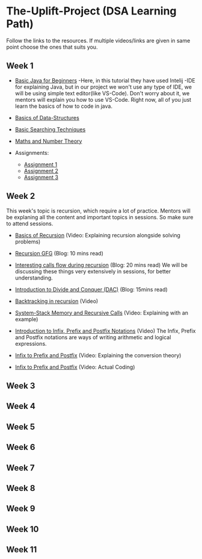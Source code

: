 # The-Uplift-Project (DSA Learning Path)
Follow the links to the resources. If multiple videos/links are given in same point choose the ones that suits you.


## Week 1
  * [Basic Java for Beginners](https://www.youtube.com/watch?v=eIrMbAQSU34&feature=youtu.be)
     -Here, in this tutorial they have used Intelij -IDE for explaining Java, but in our project we won't use any type of IDE, we will be using simple text editor(like VS-Code). Don't worry about it, we mentors will explain you how to use VS-Code. Right now, all of you just learn the basics of how to code in java.   
 
  * [Basics of Data-Structures](https://github.com/Shubham230198/The-Uplift-Project-DSA/blob/master/Week%201/Basics_of_Data-Structures.md)
 
  * [Basic Searching Techniques](https://github.com/Shubham230198/The-Uplift-Project-DSA/blob/master/Week%201/Basic_Searching_Techniques.md)
  
  * [Maths and Number Theory](https://github.com/Shubham230198/The-Uplift-Project-DSA/blob/master/Week%201/Maths_and_Number_Theory.md)
  
  * Assignments:
    * [Assignment 1](https://www.hackerrank.com/week1-assignment1) 
    * [Assignment 2](https://www.hackerrank.com/week1-assignment2)
    * [Assignment 3](https://www.hackerrank.com/week1-assignment3)


## Week 2 
This week's topic is recursion, which require a lot of practice. Mentors will be explaning all the content and important topics in sessions. So make sure to attend sessions.
  * [Basics of Recursion](https://www.youtube.com/watch?v=AqHoXqOgctU)  (Video: Explaining recursion alongside solving problems)
  * [Recursion GFG](https://www.geeksforgeeks.org/recursion/) (Blog: 10 mins read)
  * [Interesting calls flow during recursion](https://www.programiz.com/java-programming/recursion) (Blog: 20 mins read) We will be discussing these things very extensively in sessions, for better understanding.
  * [Introduction to Divide and Conquer (DAC)](https://www.javatpoint.com/divide-and-conquer-introduction) (Blog: 15mins read)
  
  * [Backtracking in recursion](https://www.youtube.com/watch?v=S3rnLLHl0PM&list=PLKKfKV1b9e8pWy_UIiJlOlX_T4al_UtQJ&index=5) (Video)
  * [System-Stack Memory and Recursive Calls](https://www.youtube.com/watch?v=dxyYP3BSdcQ) (Video: Explaining with an example)
  * [Introduction to Infix, Prefix and Postfix Notations](https://www.youtube.com/watch?v=jos1Flt21is) (Video)
    The Infix, Prefix and Postfix notations are ways of writing arithmetic and logical expressions.
  * [Infix to Prefix and Postfix](https://www.youtube.com/watch?v=Nfui0rgbQe8) (Video: Explaining the conversion theory)
  * [Infix to Prefix and Postfix](https://www.youtube.com/watch?v=f29emeUcw6c) (Video: Actual Coding)


## Week 3


## Week 4


## Week 5


## Week 6


## Week 7


## Week 8


## Week 9


## Week 10


## Week 11
